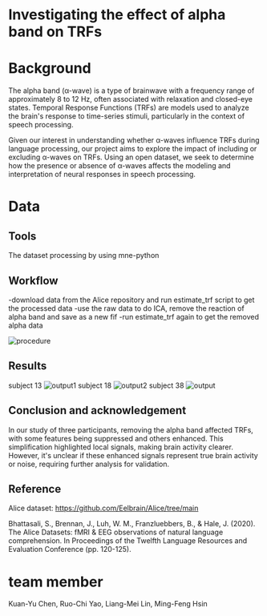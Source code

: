 # Investigating the effect of alpha band on TRFs

# Background
The alpha band (α-wave) is a type of brainwave with a frequency range of approximately 8 to 12 Hz, often associated with relaxation and closed-eye states. Temporal Response Functions (TRFs) are models used to analyze the brain's response to time-series stimuli, particularly in the context of speech processing. 

Given our interest in understanding whether α-waves influence TRFs during language processing, our project aims to explore the impact of including or excluding α-waves on TRFs. Using an open dataset, we seek to determine how the presence or absence of α-waves affects the modeling and interpretation of neural responses in speech processing.

# Data

## Tools
The dataset processing by using mne-python

## Workflow
-download data from the Alice repository and run estimate_trf script to get the processed data
-use the raw data to do ICA, remove the reaction of alpha band and save as a new fif
-run estimate_trf again to get the removed alpha data

![procedure](https://github.com/Aiame/2024_brain_hack_school_project/assets/127302047/02da82a1-8a8f-471f-b1e0-2bd33666e010)

## Results
subject 13
![output1](https://github.com/Aiame/2024_brain_hack_school_project/assets/127302047/59d47fd7-c0da-46c0-95d3-c3bede280c8b)
subject 18
![output2](https://github.com/Aiame/2024_brain_hack_school_project/assets/127302047/f506544d-c1b5-43d7-ba86-0e52ab8b5b2d)
subject 38
![output](https://github.com/Aiame/2024_brain_hack_school_project/assets/127302047/1746d269-7fec-4b13-ab4d-1a6ebcfe9f49)

## Conclusion and acknowledgement
In our study of three participants, removing the alpha band affected TRFs, with some features being suppressed and others enhanced. This simplification highlighted local signals, making brain activity clearer. However, it's unclear if these enhanced signals represent true brain activity or noise, requiring further analysis for validation.

## Reference
Alice dataset: https://github.com/Eelbrain/Alice/tree/main

Bhattasali, S., Brennan, J., Luh, W. M., Franzluebbers, B., & Hale, J. (2020). The Alice Datasets: fMRI & EEG observations of natural language comprehension. In Proceedings of the Twelfth Language Resources and Evaluation Conference (pp. 120-125).

# team member
Kuan-Yu Chen, Ruo-Chi Yao, Liang-Mei Lin, Ming-Feng Hsin
